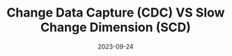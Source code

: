 ---
title: "Change Data Capture (CDC) VS Slow Change Dimension (SCD)"
date: 2023-09-24
category: "ETL"
---
